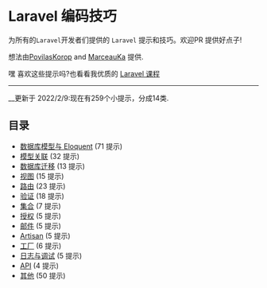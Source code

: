 # Laravel 编码技巧

为所有的`Laravel`开发者们提供的 `Laravel` 提示和技巧。欢迎PR 提供好点子!

想法由[PovilasKorop](https://github.com/PovilasKorop) and [MarceauKa](https://github.com/MarceauKa) 提供.

嘿 喜欢这些提示吗?也看看我优质的 [Laravel 课程](https://laraveldaily.teachable.com/)

---

__更新于 2022/2/9:现在有259个小提示，分成14类.


## 目录

- [数据库模型与 Eloquent](./DB_Models_and_Eloquent.md) (71 提示)
- [模型关联](./Models_Relations.md) (32 提示)
- [数据库迁移](./Migrations.md) (13 提示)
- [视图](./Views.md) (15 提示)
- [路由](./Routing.md) (23 提示)
- [验证](./Validation.md) (18 提示)
- [集合](./Collections.md) (7 提示)
- [授权](./Auth.md) (5 提示)
- [邮件](./Mail.md) (5 提示)
- [Artisan](./Artisan.md) (5 提示)
- [工厂](./Factories.md) (6 提示)
- [日志与调试](./Log_and_Debug.md) (5 提示)
- [API](./API.md) (4 提示)
- [其他](./Other.md) (50 提示)
